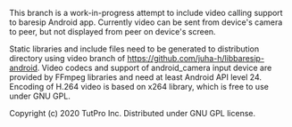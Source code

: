 This branch is a work-in-progress attempt to include video calling support to baresip Android app.  Currently video can be sent from device's camera to peer, but not displayed from peer on device's screen.

Static libraries and include files need to be generated to distribution directory using video branch of https://github.com/juha-h/libbaresip-android.  Video codecs and support of android_camera input device are provided by FFmpeg libraries and need at least Android API level 24. Encoding of H.264 video is based on x264 library, which is free to use under GNU GPL.

Copyright (c) 2020 TutPro Inc. Distributed under GNU GPL license.
